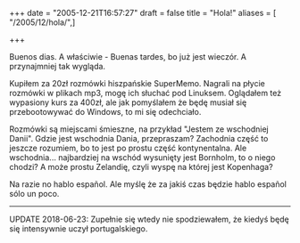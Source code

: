 +++
date = "2005-12-21T16:57:27"
draft = false
title = "Hola!"
aliases = [ "/2005/12/hola/",]

+++

Buenos dias. A właściwie - Buenas tardes, bo już jest wieczór. A przynajmniej
tak wygląda.

Kupiłem za 20zł rozmówki hiszpańskie SuperMemo. Nagrali na płycie rozmówki w
plikach mp3, mogę ich słuchać pod Linuksem. Oglądałem też wypasiony kurs za
400zł, ale jak pomyślałem że będę musiał się przebootowywać do Windows, to mi
się odechciało.

Rozmówki są miejscami śmieszne, na przykład "Jestem ze wschodniej Danii".
Gdzie jest wschodnia Dania, przepraszam? Zachodnia część to jeszcze rozumiem,
bo to jest po prostu część kontynentalna. Ale wschodnia... najbardziej na
wschód wysunięty jest Bornholm, to o niego chodzi? A może prostu Zelandię,
czyli wyspę na której jest Kopenhaga?

Na razie no hablo español. Ale myślę że za jakiś czas będzie hablo español
sólo un poco.

----

UPDATE 2018-06-23: Zupełnie się wtedy nie spodziewałem, że kiedyś będę się
intensywnie uczył portugalskiego.
